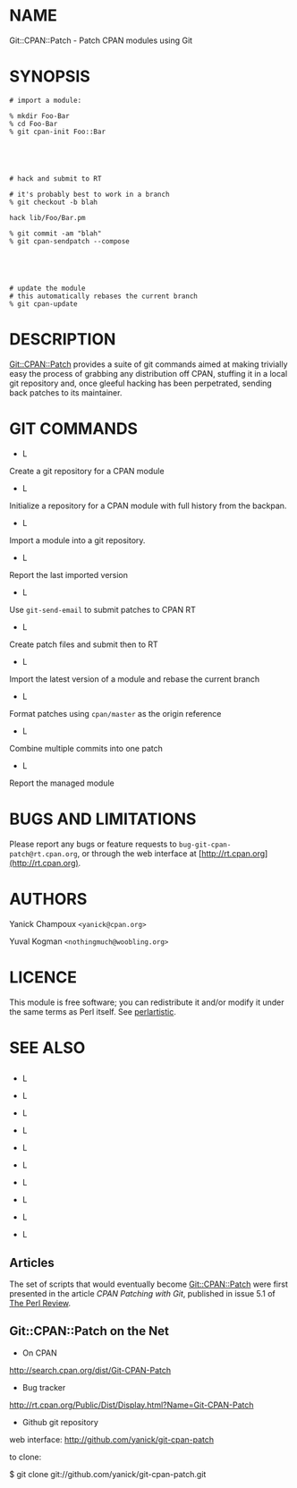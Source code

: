 # NAME

Git::CPAN::Patch - Patch CPAN modules using Git

# SYNOPSIS

    # import a module:

    % mkdir Foo-Bar
    % cd Foo-Bar
    % git cpan-init Foo::Bar





    # hack and submit to RT

    # it's probably best to work in a branch
    % git checkout -b blah

    hack lib/Foo/Bar.pm

    % git commit -am "blah"
    % git cpan-sendpatch --compose





    # update the module
    # this automatically rebases the current branch
    % git cpan-update

# DESCRIPTION

[Git::CPAN::Patch](http://search.cpan.org/perldoc?Git::CPAN::Patch) provides a suite of git commands
aimed at making trivially 
easy the process of  grabbing 
any distribution off CPAN, stuffing it 
in a local git repository and, once gleeful
hacking has been perpetrated, sending back
patches to its maintainer.  

# GIT COMMANDS

- L<git-cpan-init>    

Create a git repository for a CPAN module

- L<git-backpan-init> 

Initialize a repository for a CPAN module with full history
from the backpan.

- L<git-cpan-import>  

Import a module into a git repository.

- L<git-cpan-last-version>

Report the last imported version

- L<git-cpan-send-email>    

Use `git-send-email` to submit patches to CPAN RT

- L<git-cpan-sendpatch>  

Create patch files and submit then to RT

- L<git-cpan-update>

Import the latest version of a module and rebase the current branch

- L<git-cpan-format-patch>  

Format patches using `cpan/master` as the origin reference

- L<git-cpan-squash>

Combine multiple commits into one patch

- L<git-cpan-which> 

Report the managed module



# BUGS AND LIMITATIONS

Please report any bugs or feature requests to
`bug-git-cpan-patch@rt.cpan.org`, or through the web 
interface at [http://rt.cpan.org](http://rt.cpan.org).

  

# AUTHORS

Yanick Champoux `<yanick@cpan.org>`

Yuval Kogman `<nothingmuch@woobling.org>`

# LICENCE

This module is free software; you can redistribute it and/or
modify it under the same terms as Perl itself. See [perlartistic](http://search.cpan.org/perldoc?perlartistic).

# SEE ALSO

## 

- L<git-backpan-init>       

- L<git-cpan-import>  

- L<git-cpan-last-version>

- L<git-cpan-sendpatch>  

- L<git-cpan-update>

- L<git-cpan-format-patch>  

- L<git-cpan-init>    

- L<git-cpan-send-email>    

- L<git-cpan-squash>

- L<git-cpan-which>



## Articles

The set of scripts that would eventually become 
[Git::CPAN::Patch](http://search.cpan.org/perldoc?Git::CPAN::Patch) were first presented in the 
article _CPAN Patching with Git_, published in 
issue 5.1 of [The Perl Review](http://theperlreview.com).

## Git::CPAN::Patch on the Net

- On CPAN

http://search.cpan.org/dist/Git-CPAN-Patch

- Bug tracker

http://rt.cpan.org/Public/Dist/Display.html?Name=Git-CPAN-Patch

- Github git repository

web interface: http://github.com/yanick/git-cpan-patch

to clone:  

  $ git clone git://github.com/yanick/git-cpan-patch.git

